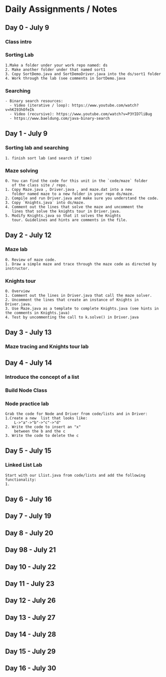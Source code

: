 # Daily Assignments / Notes

## Day 0 - July 9
### Class intro

### Sorting Lab
	1.Make a folder under your work repo named: ds
	2. Make another folder under that named sort1
	3. Copy SortDemo.java and SortDemoDriver.java into the ds/sort1 folder
	4. Work through the lab (see comments in SortDemo.java
	
### Searching
	- Binary search resources: 
	  - Video (iterative / loop): https://www.youtube.com/watch?v=hKI93hOfeIk
	  - Video (recursive): https://www.youtube.com/watch?v=P3YID7liBug
	  - https://www.baeldung.com/java-binary-search
## Day 1 - July 9
### Sorting lab and searching
	1. finish sort lab (and search if time)
### Maze solving
	0. You can find the code for this unit in the `code/maze` folder
       of the class site / repo.
	1. Copy Maze.java , Driver.java , and maze.dat into a new
       folder named maze to a new folder in your repo ds/maze.
	2. Compile and run Driver.java and make sure you understand the code. 
	3. Copy `Knights.java` into ds/maze.
	4. Comment out the lines that solve the maze and uncomment the
       lines that solve the knights tour in Driver.java.
	5. Modify Knights.java so that it solves the Knights
       tour. Guidelines and hints are comments in the file.
	
## Day 2 - July 12
### Maze lab
	0. Review of maze code.
	1. Draw a simple maze and trace through the maze code as directed by instructor.
### Knights tour
	0. Overview
	1. Comment out the lines in Driver.java that call the maze solver.
	2. Uncomment the lines that create an instance of Knights in Driver.java.
	3. Use Maze.java as a template to complete Knights.java (see hints in the comments in Knights.java)
	4. Test by uncommenting the call to k.solve() in Driver.java
	
## Day 3 - July 13
### Maze tracing and Knights tour lab

## Day 4 - July 14
### Introduce the concept of a list
### Build Node Class
### Node practice lab
	Grab the code for Node and Driver from code/lists and in Driver:
	1.Create a new  list that looks like:
		L->"a"->"b"->"c"->"d"
	2. Write the code to insert an "x"
		between the b and the c
	3. Write the code to delete the c


## Day 5 - July 15
### Linked List Lab
	Start with our Llist.java from code/lists and add the following functionality:
	1. 
	
## Day 6 - July 16
## Day 7 - July 19
## Day 8  - July 20
## Day 98 - July 21
## Day 10 - July 22
## Day 11 - July 23
## Day 12 - July 26
## Day 13 - July 27
## Day 14 - July 28
## Day 15 - July 29
## Day 16 - July 30
